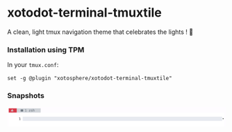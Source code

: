 # xotodot-terminal-tmuxtile

A clean, light tmux navigation theme that celebrates the lights ! 🔆

### Installation using TPM

In your `tmux.conf`:
```
set -g @plugin "xotosphere/xotodot-terminal-tmuxtile"
```

### Snapshots

![image](document/image.png)
